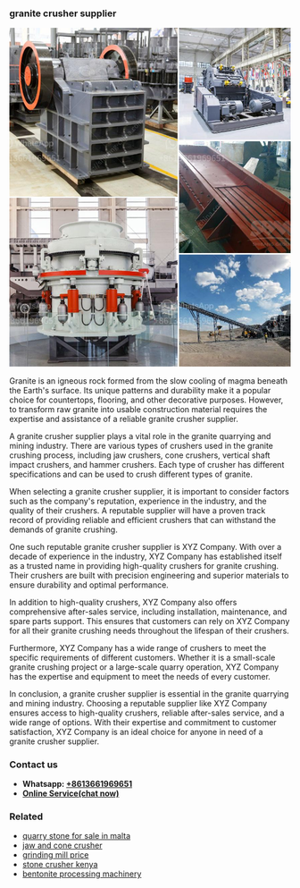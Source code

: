 <h3>granite crusher supplier</h3><img src='1702260329.jpg' alt=''><p>Granite is an igneous rock formed from the slow cooling of magma beneath the Earth's surface. Its unique patterns and durability make it a popular choice for countertops, flooring, and other decorative purposes. However, to transform raw granite into usable construction material requires the expertise and assistance of a reliable granite crusher supplier.</p><p>A granite crusher supplier plays a vital role in the granite quarrying and mining industry. There are various types of crushers used in the granite crushing process, including jaw crushers, cone crushers, vertical shaft impact crushers, and hammer crushers. Each type of crusher has different specifications and can be used to crush different types of granite.</p><p>When selecting a granite crusher supplier, it is important to consider factors such as the company's reputation, experience in the industry, and the quality of their crushers. A reputable supplier will have a proven track record of providing reliable and efficient crushers that can withstand the demands of granite crushing.</p><p>One such reputable granite crusher supplier is XYZ Company. With over a decade of experience in the industry, XYZ Company has established itself as a trusted name in providing high-quality crushers for granite crushing. Their crushers are built with precision engineering and superior materials to ensure durability and optimal performance.</p><p>In addition to high-quality crushers, XYZ Company also offers comprehensive after-sales service, including installation, maintenance, and spare parts support. This ensures that customers can rely on XYZ Company for all their granite crushing needs throughout the lifespan of their crushers.</p><p>Furthermore, XYZ Company has a wide range of crushers to meet the specific requirements of different customers. Whether it is a small-scale granite crushing project or a large-scale quarry operation, XYZ Company has the expertise and equipment to meet the needs of every customer.</p><p>In conclusion, a granite crusher supplier is essential in the granite quarrying and mining industry. Choosing a reputable supplier like XYZ Company ensures access to high-quality crushers, reliable after-sales service, and a wide range of options. With their expertise and commitment to customer satisfaction, XYZ Company is an ideal choice for anyone in need of a granite crusher supplier.</p><h3>Contact us</h3><ul><li><strong>Whatsapp:&nbsp;<a href="https://wa.me/8613661969651">+8613661969651</a></strong></li><li><a href="https://swt.shibang-china.com/?git&amp;zhl&amp;granite crusher supplier"><strong>Online Service(chat now)</strong></a></li></ul><h3>Related</h3><ul><li><a href='quarry stone for sale in malta.md'>quarry stone for sale in malta</a></li><li><a href='jaw and cone crusher.md'>jaw and cone crusher</a></li><li><a href='grinding mill price.md'>grinding mill price</a></li><li><a href='stone crusher kenya.md'>stone crusher kenya</a></li><li><a href='bentonite processing machinery.md'>bentonite processing machinery</a></li></ul>